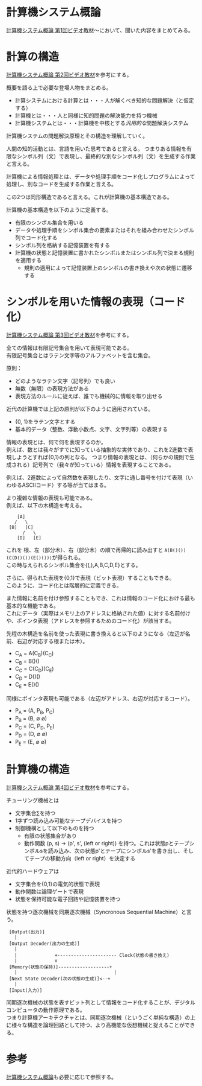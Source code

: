 # 計算機システム概論

[計算機システム概論 第1回ビデオ教材](https://youtu.be/aTxHsVL102I)〜において、聞いた内容をまとめてみる。

# 計算の構造

[計算機システム概論 第2回ビデオ教材](https://youtu.be/FkUlq2gSWJo)を参考にする。

概要を語る上で必要な登場人物をまとめる。

* 計算システムにおける計算とは・・・人が解くべき知的な問題解決（と仮定する）
* 計算機とは・・・人と同様に知的問題の解決能力を持つ機械
* 計算機システムとは・・・計算機を中核とする*汎用的な*問題解決システム

計算機システムの問題解決原理とその構造を理解していく。

人間の知的活動とは、言語を用いた思考であると言える。
つまりある情報を有限なシンボル列（文）で表現し、最終的な別なシンボル列（文）を生成する作業と言える。

計算機による情報処理とは、データや処理手順をコード化しプログラムによって処理し、別なコードを生成する作業と言える。

この2つは同形構造であると言える。これが計算機の基本構造である。

計算機の基本構造を以下のように定義する。

* 有限のシンボル集合を用いる
* データや処理手順をシンボル集合の要素またはそれを組み合わせたシンボル列でコード化する
* シンボル列を格納する記憶装置を有する
* 計算機の状態と記憶装置に書かれたシンボルまたはシンボル列で決まる規則を適用する
  * 規則の適用によって記憶装置上のシンボルの書き換えや次の状態に遷移する

# シンボルを用いた情報の表現（コード化）

[計算機システム概論 第3回ビデオ教材](https://youtu.be/9IQHO9_A-a8)を参考にする。

全ての情報は有限記号集合を用いて表現可能である。  
有限記号集合とはラテン文字等のアルファベットを含む集合。

原則：

* どのようなラテン文字（記号列）でも良い
* 無数（無限）の表現方法がある
* 表現方法のルールに従えば、誰でも機械的に情報を取り出せる

近代の計算機では上記の原則が以下のように適用されている。

* {0, 1}をラテン文字とする
* 基本的データ（整数、浮動小数点、文字、文字列等）の表現する

情報の表現とは、何で何を表現するのか。  
例えば、数とは我々がすでに知っている抽象的な実体であり、これを2進数で表現しようとすれば{0,1}の列となる。
つまり情報の表現とは、（何らかの規則で生成される）記号列で（我々が知っている）情報を表現することである。

例えば、2進数によって自然数を表現したり、文字に通し番号を付けて表現（いわゆるASCIIコード）する等が当てはまる。

より複雑な情報の表現も可能である。  
例えば、以下の木構造を考える。

        [A]
       /   \
     [B]   [C]
          /   \
        [D]   [E]


これを 根、左（部分木）、右（部分木）の順で再帰的に読み出すと `A(B()())(C(D()())(E()()))`が得られる。  
この時与えられるシンボル集合を{(,),A,B,C,D,E}とする。

さらに、得られた表現を{0,1}で表現（ビット表現）することもできる。  
このように、コード化とは階層的に定義できる。

また情報に名前を付け参照することもでき、これは情報のコード化における最も基本的な機能である。  
これにデータ（実際はメモリ上のアドレスに格納された値）に対する名前付けや、ポインタ表現（アドレスを参照するためのコード化）が該当する。

先程の木構造を名前を使った表現に書き換えると以下のようになる（左辺が名前、右辺が対応する根または木）。

* C<sub>A</sub> = A(C<sub>B</sub>)(C<sub>C</sub>)
* C<sub>B</sub> = B()()
* C<sub>C</sub> = C(C<sub>D</sub>)(C<sub>E</sub>)
* C<sub>D</sub> = D()()
* C<sub>E</sub> = E()()

同様にポインタ表現も可能である（左辺がアドレス、右辺が対応するコード）。

* P<sub>A</sub> = (A, P<sub>B</sub>, P<sub>C</sub>)
* P<sub>B</sub> = (B, &empty; &empty;)
* P<sub>C</sub> = (C, P<sub>D</sub>, P<sub>E</sub>)
* P<sub>D</sub> = (D, &empty; &empty;)
* P<sub>E</sub> = (E, &empty; &empty;)

# 計算機の構造

[計算機システム概論 第4回ビデオ教材](https://youtu.be/x7KR2Bjh4z0)を参考にする。

チューリング機械とは

* 文字集合&sum;を持つ
* 1字ずつ読み込み可能なテープデバイスを持つ
* 制御機構として以下のものを持つ
  * 有限の状態集合があり
  * 動作関数 (p, s) &rarr; (p', s', (left or right)) を持つ。これは状態pとテープシンボルsを読み込み、次の状態p'とテープにシンボルs'を書き出し、そしてテープの移動方向（left or right）を決定する

近代的ハードウェアは

* 文字集合を{0,1}の電気的状態で表現
* 動作関数は論理ゲートで表現
* 状態を保持可能な電子回路や記憶装置を持つ

状態を持つ逐次機械を同期逐次機械（Syncronous Sequential Machine）と言う。

     [Output(出力)]
       |
     [Output Decoder(出力の生成)]
       |
       |              +---------------------- Clock(状態の書き換え)
       |              v
     [Memory(状態の保持)]-------------------+
       |                                    |
     [Next State Decoder(次の状態の生成)]<--+
       |
     [Input(入力)]

同期逐次機械の状態を表すビット列として情報をコード化することが、デジタルコンピュータの動作原理である。  
つまり計算機アーキテクチャとは、同期逐次機械（というごく単純な構造）の上に様々な構造を論理回路として持つ、より高機能な仮想機械と捉えることができる。

# 参考

[計算機システム概論](https://www.amazon.co.jp/dp/4781912508)も必要に応じて参照する。
